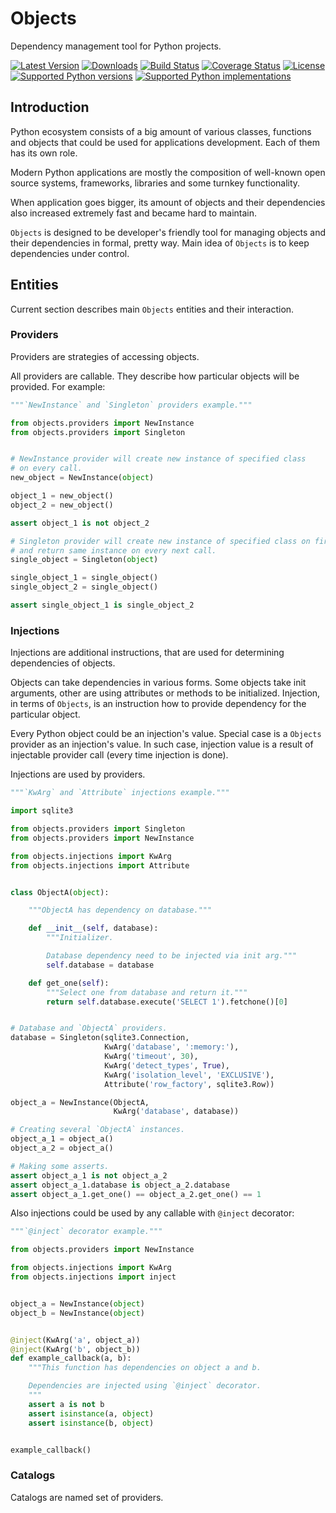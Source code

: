 # Objects

Dependency management tool for Python projects.

[![Latest Version](https://pypip.in/version/Objects/badge.svg)](https://pypi.python.org/pypi/Objects/)
[![Downloads](https://pypip.in/download/Objects/badge.svg)](https://pypi.python.org/pypi/Objects/)
[![Build Status](https://travis-ci.org/rmk135/objects.svg?branch=master)](https://travis-ci.org/rmk135/objects)
[![Coverage Status](https://coveralls.io/repos/rmk135/objects/badge.svg)](https://coveralls.io/r/rmk135/objects)
[![License](https://pypip.in/license/Objects/badge.svg)](https://pypi.python.org/pypi/Objects/)
[![Supported Python versions](https://pypip.in/py_versions/Objects/badge.svg)](https://pypi.python.org/pypi/Objects/)
[![Supported Python implementations](https://pypip.in/implementation/Objects/badge.svg)](https://pypi.python.org/pypi/Objects/)

## Introduction

Python ecosystem consists of a big amount of various classes, functions and 
objects that could be used for applications development. Each of them has its 
own role.

Modern Python applications are mostly the composition of well-known open 
source systems, frameworks, libraries and some turnkey functionality.

When application goes bigger, its amount of objects and their dependencies 
also increased extremely fast and became hard to maintain.

`Objects` is designed to be developer's friendly tool for managing objects 
and their dependencies in formal, pretty way. Main idea of `Objects` is to 
keep dependencies under control.

## Entities

Current section describes main `Objects` entities and their interaction.

### Providers

Providers are strategies of accessing objects.

All providers are callable. They describe how particular objects will be 
provided. For example:

```python
"""`NewInstance` and `Singleton` providers example."""

from objects.providers import NewInstance
from objects.providers import Singleton


# NewInstance provider will create new instance of specified class
# on every call.
new_object = NewInstance(object)

object_1 = new_object()
object_2 = new_object()

assert object_1 is not object_2

# Singleton provider will create new instance of specified class on first call,
# and return same instance on every next call.
single_object = Singleton(object)

single_object_1 = single_object()
single_object_2 = single_object()

assert single_object_1 is single_object_2
```

### Injections

Injections are additional instructions, that are used for determining 
dependencies of objects.

Objects can take dependencies in various forms. Some objects take init 
arguments, other are using attributes or methods to be initialized. Injection, 
in terms of `Objects`, is an instruction how to provide dependency for the 
particular object.

Every Python object could be an injection's value. Special case is a `Objects` 
provider as an injection's value. In such case, injection value is a result of 
injectable provider call (every time injection is done).

Injections are used by providers.

```python
"""`KwArg` and `Attribute` injections example."""

import sqlite3

from objects.providers import Singleton
from objects.providers import NewInstance

from objects.injections import KwArg
from objects.injections import Attribute


class ObjectA(object):

    """ObjectA has dependency on database."""

    def __init__(self, database):
        """Initializer.

        Database dependency need to be injected via init arg."""
        self.database = database

    def get_one(self):
        """Select one from database and return it."""
        return self.database.execute('SELECT 1').fetchone()[0]


# Database and `ObjectA` providers.
database = Singleton(sqlite3.Connection,
                     KwArg('database', ':memory:'),
                     KwArg('timeout', 30),
                     KwArg('detect_types', True),
                     KwArg('isolation_level', 'EXCLUSIVE'),
                     Attribute('row_factory', sqlite3.Row))

object_a = NewInstance(ObjectA,
                       KwArg('database', database))

# Creating several `ObjectA` instances.
object_a_1 = object_a()
object_a_2 = object_a()

# Making some asserts.
assert object_a_1 is not object_a_2
assert object_a_1.database is object_a_2.database
assert object_a_1.get_one() == object_a_2.get_one() == 1
```

Also injections could be used by any callable with `@inject` decorator:

```python
"""`@inject` decorator example."""

from objects.providers import NewInstance

from objects.injections import KwArg
from objects.injections import inject


object_a = NewInstance(object)
object_b = NewInstance(object)


@inject(KwArg('a', object_a))
@inject(KwArg('b', object_b))
def example_callback(a, b):
    """This function has dependencies on object a and b.

    Dependencies are injected using `@inject` decorator.
    """
    assert a is not b
    assert isinstance(a, object)
    assert isinstance(b, object)


example_callback()
```

### Catalogs

Catalogs are named set of providers.
